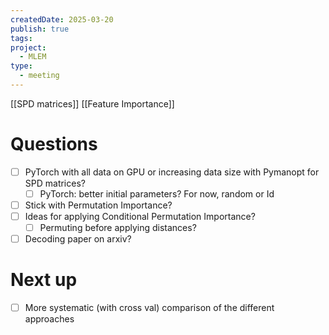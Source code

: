 ```yaml
---
createdDate: 2025-03-20
publish: true
tags: 
project:
  - MLEM
type:
  - meeting
---
```

[[SPD matrices]]
[[Feature Importance]]

# Questions
- [ ] PyTorch with all data on GPU or increasing data size with Pymanopt for SPD matrices?
	- [ ] PyTorch: better initial parameters? For now, random or Id
- [ ] Stick with Permutation Importance?
- [ ] Ideas for applying Conditional Permutation Importance?
	- [ ] Permuting before applying distances?
- [ ] Decoding paper on arxiv?

# Next up
- [ ] More systematic (with cross val) comparison of the different approaches